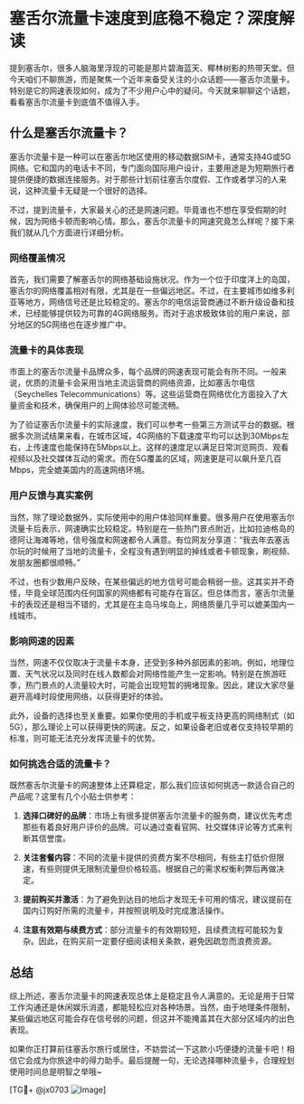 # 塞舌尔流量卡速度到底稳不稳定？深度解读

提到塞舌尔，很多人脑海里浮现的可能是那片碧海蓝天、椰林树影的热带天堂。但今天咱们不聊旅游，而是聚焦一个近年来备受关注的小众话题——塞舌尔流量卡。特别是它的网速表现如何，成为了不少用户心中的疑问。今天就来聊聊这个话题，看看塞舌尔流量卡到底值不值得入手。

## 什么是塞舌尔流量卡？

塞舌尔流量卡是一种可以在塞舌尔地区使用的移动数据SIM卡，通常支持4G或5G网络。它和国内的电话卡不同，专门面向国际用户设计，主要用途是为短期旅行者提供便捷的数据连接服务。对于那些计划前往塞舌尔度假、工作或者学习的人来说，这种流量卡无疑是一个很好的选择。

不过，提到流量卡，大家最关心的还是网速问题。毕竟谁也不想在享受假期的时候，因为网络卡顿而影响心情。那么，塞舌尔流量卡的网速究竟怎么样呢？接下来我们就从几个方面进行详细分析。

### 网络覆盖情况

首先，我们需要了解塞舌尔的网络基础设施状况。作为一个位于印度洋上的岛国，塞舌尔的网络覆盖相对有限，尤其是在一些偏远地区。不过，在主要城市如维多利亚等地方，网络信号还是比较稳定的。塞舌尔的电信运营商通过不断升级设备和技术，已经能够提供较为可靠的4G网络服务。而对于追求极致体验的用户来说，部分地区的5G网络也在逐步推广中。

### 流量卡的具体表现

市面上的塞舌尔流量卡品牌众多，每个品牌的网速表现可能会有所不同。一般来说，优质的流量卡会采用当地主流运营商的网络资源，比如塞舌尔电信（Seychelles Telecommunications）等。这些运营商在网络优化方面投入了大量资金和技术，确保用户的上网体验尽可能流畅。

为了验证塞舌尔流量卡的实际速度，我们可以参考一些第三方测试平台的数据。根据多次测试结果来看，在城市区域，4G网络的下载速度平均可以达到30Mbps左右，上传速度也能保持在5Mbps以上。这样的速度足以满足日常浏览网页、观看视频以及社交媒体互动的需求。而在5G覆盖的区域，网速更是可以飙升至几百Mbps，完全媲美国内的高速网络环境。

### 用户反馈与真实案例

当然，除了理论数据外，实际使用中的用户体验同样重要。很多用户在使用塞舌尔流量卡后表示，网速确实比较稳定。特别是在一些热门景点附近，比如拉迪格岛的德阿让海滩等地，信号强度和网速都令人满意。有位网友分享道：“我去年去塞舌尔玩的时候用了当地的流量卡，全程没有遇到明显的掉线或者卡顿现象，刷视频、发朋友圈都很顺畅。”

不过，也有少数用户反映，在某些偏远的地方信号可能会稍弱一些。这其实并不奇怪，毕竟全球范围内任何国家的网络都有可能存在盲区。但总体而言，塞舌尔流量卡的表现还是相当不错的，尤其是在主岛马埃岛上，网络质量几乎可以媲美国内一线城市。

### 影响网速的因素

当然，网速不仅仅取决于流量卡本身，还受到多种外部因素的影响。例如，地理位置、天气状况以及同时在线人数都会对网络性能产生一定影响。特别是在旅游旺季，热门景点的人流量较大时，可能会出现短暂的拥堵现象。因此，建议大家尽量避开高峰时段使用网络，以获得更好的体验。

此外，设备的选择也至关重要。如果你使用的手机或平板支持更高的网络制式（如5G），那么理论上可以获得更快的网速。反之，如果设备老旧或者仅支持较早期的标准，则可能无法充分发挥流量卡的优势。

### 如何挑选合适的流量卡？

既然塞舌尔流量卡的网速整体上还算稳定，那么我们应该如何挑选一款适合自己的产品呢？这里有几个小贴士供参考：

1. **选择口碑好的品牌**：市场上有很多提供塞舌尔流量卡的服务商，建议优先考虑那些有着良好用户评价的品牌。可以通过查看官网、社交媒体评论等方式来判断其信誉度。
   
2. **关注套餐内容**：不同的流量卡提供的资费方案不尽相同，有些主打低价但限速，有些则提供无限制流量但价格较高。根据自己的需求权衡利弊后再做决定。

3. **提前购买并激活**：为了避免到达目的地后才发现无卡可用的情况，建议提前在国内订购好所需的流量卡，并按照说明及时完成激活操作。

4. **注意有效期与续费方式**：部分流量卡的有效期较短，且续费流程可能较为复杂。因此，在购买前一定要仔细阅读相关条款，避免因疏忽而浪费资源。

## 总结

综上所述，塞舌尔流量卡的网速表现总体上是稳定且令人满意的。无论是用于日常工作沟通还是休闲娱乐消遣，都能轻松应对各种场景。当然，由于地理条件限制，某些偏远地区可能会存在信号弱的问题，但这并不能掩盖其在大部分区域内的出色表现。

如果你正打算前往塞舌尔旅行或居住，不妨尝试一下这款小巧便捷的流量卡吧！相信它会成为你旅途中的得力助手。最后提醒一句，无论选择哪种流量卡，合理规划使用时间总是明智之举哦~

[TG💪+ @jx0703 ![Image](https://github.com/user-attachments/assets/dbca1d08-cadb-493c-b0ec-ad6f7a83f270)]
